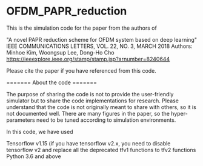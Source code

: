 # OFDM_PAPR_reduction

This is the simulation code for the paper from the authors of

"A novel PAPR reduction scheme for OFDM system based on deep learning"
IEEE COMMUNICATIONS LETTERS, VOL. 22, NO. 3, MARCH 2018
Authors: Minhoe Kim, Woongsup Lee, Dong-Ho Cho
https://ieeexplore.ieee.org/stamp/stamp.jsp?arnumber=8240644

Please cite the paper if you have referenced from this code.

======= About the code =======

The purpose of sharing the code is not to provide the user-friendly simulator but to share the code implementations for research.
Please understand that the code is not originally meant to share with others, so it is not documented well.
There are many figures in the paper, so the hyper-parameters need to be tuned according to simulation environments.

In this code, we have used

Tensorflow v1.15 (if you have tensorflow v2.x, you need to disable tensorflow v2 and replace all the deprecated tfv1 functions to tfv2 functions
Python 3.6 and above

